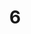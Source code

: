 ---
layout: paintings/painting
title: 6
image: /images/paintings/mdf/JRB Web 06-min.jpg
dimensions: 180mm x 480mm
media: Acrylic on MDF
group: MDF
---